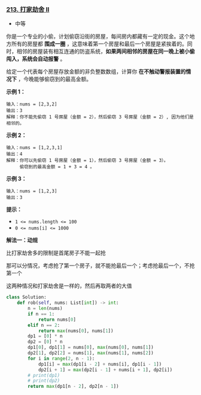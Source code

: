 ### [213. 打家劫舍 II](https://leetcode.cn/problems/house-robber-ii/)

- 中等

你是一个专业的小偷，计划偷窃沿街的房屋，每间房内都藏有一定的现金。这个地方所有的房屋都 **围成一圈** ，这意味着第一个房屋和最后一个房屋是紧挨着的。同时，相邻的房屋装有相互连通的防盗系统，**如果两间相邻的房屋在同一晚上被小偷闯入，系统会自动报警** 。

给定一个代表每个房屋存放金额的非负整数数组，计算你 **在不触动警报装置的情况下** ，今晚能够偷窃到的最高金额。

**示例 1：**

```
输入：nums = [2,3,2]
输出：3
解释：你不能先偷窃 1 号房屋（金额 = 2），然后偷窃 3 号房屋（金额 = 2）, 因为他们是相邻的。
```

**示例 2：**

```
输入：nums = [1,2,3,1]
输出：4
解释：你可以先偷窃 1 号房屋（金额 = 1），然后偷窃 3 号房屋（金额 = 3）。
     偷窃到的最高金额 = 1 + 3 = 4 。
```

**示例 3：**

```
输入：nums = [1,2,3]
输出：3
```

**提示：**

- `1 <= nums.length <= 100`
- `0 <= nums[i] <= 1000`

**解法一：动规**

比打家劫舍多的限制是首尾房子不能一起抢

那可以分情况，考虑抢了第一个房子，就不能抢最后一个；考虑抢最后一个，不抢第一个

这两种情况和打家劫舍是一样的，然后再取两者的大值

```python
class Solution:
    def rob(self, nums: List[int]) -> int:
        n = len(nums)
        if n == 1:
            return nums[0]
        elif n == 2:
            return max(nums[0], nums[1])
        dp1 = [0] * n
        dp2 = [0] * n
        dp1[0], dp1[1] = nums[0], max(nums[0], nums[1])
        dp2[1], dp2[2] = nums[1], max(nums[1], nums[2])
        for i in range(2, n - 1):
            dp1[i] = max(dp1[i - 2] + nums[i], dp1[i - 1])
            dp2[i + 1] = max(dp2[i - 1] + nums[i + 1], dp2[i])
        # print(dp1)
        # print(dp2)
        return max(dp1[n - 2], dp2[n - 1])
```

